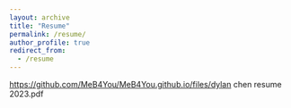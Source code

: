 ```yaml
---
layout: archive
title: "Resume"
permalink: /resume/
author_profile: true
redirect_from:
  - /resume
---
```

https://github.com/MeB4You/MeB4You.github.io/files/dylan chen resume 2023.pdf
